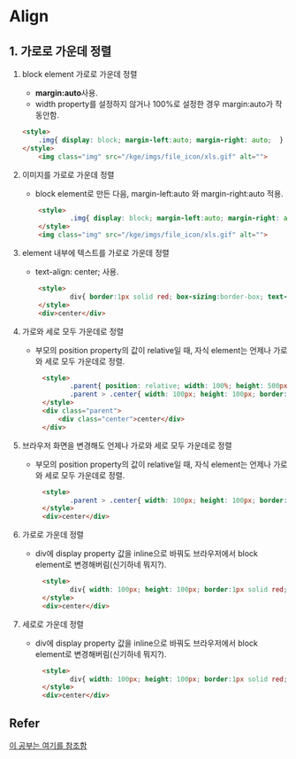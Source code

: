 # Align



## 1.  가로로 가운데 정렬

1. block element 가로로 가운데 정렬
	* **margin:auto**사용.
    * width property를 설정하지 않거나 100%로 설정한 경우 margin:auto가 작동안함.
	```html
	<style>
		.img{ display: block; margin-left:auto; margin-right: auto;  }
	</style>
		<img class="img" src="/kge/imgs/file_icon/xls.gif" alt="">
	```
	
2.  이미지를 가로로 가운데 정렬
	* block element로 만든 다음, margin-left:auto 와 margin-right:auto 적용.
	```html
    	<style>
                .img{ display: block; margin-left:auto; margin-right: auto;  }
        </style>
    	<img class="img" src="/kge/imgs/file_icon/xls.gif" alt="">
    ```

3. element 내부에 텍스트를 가로로 가운데 정렬
	* text-align: center; 사용.
	```html
    	<style>
                div{ border:1px solid red; box-sizing:border-box; text-align: center; }
        </style>
    	<div>center</div>
    ```

4. 가로와 세로 모두 가운데로 정렬
	* 부모의 position property의 값이 relative일 때, 자식 element는 언제나 가로와 세로 모두 가운데로 정렬.
	```html
         <style>
                .parent{ position: relative; width: 100%; height: 500px;  border:1px solid red; box-sizing:border-box; }
                .parent > .center{ width: 100px; height: 100px; border:1px solid red; box-sizing:border-box; position:absolute; top:0; bottom:0; left:0; right:0; margin:auto;}
         </style>
         <div class="parent">
             <div class="center">center</div>
         </div>
    ```
       
5. 브라우저 화면을 변경해도 언제나 가로와 세로 모두 가운데로 정렬
	* 부모의 position property의 값이 relative일 때, 자식 element는 언제나 가로와 세로 모두 가운데로 정렬.
	```html
         <style>
                .parent > .center{ width: 100px; height: 100px; border:1px solid red; box-sizing:border-box; position:fixed; top:0; bottom:0; left:0; right:0; margin:auto;}
         </style>
         <div>center</div>
    ```       

6. 가로로 가운데 정렬
	*  div에 display property 값을 inline으로 바꿔도 브라우저에서 block element로 변경해버림(신기하네 뭐지?).
	```html
         <style>
                div{ width: 100px; height: 100px; border:1px solid red; box-sizing:border-box; position:absolute; left:0; right:0; margin-left:auto; margin-right:auto; }
         </style>
         <div>center</div>
    ```

7. 세로로 가운데 정렬
	*  div에 display property 값을 inline으로 바꿔도 브라우저에서 block element로 변경해버림(신기하네 뭐지?).
	```html
         <style>
                div{ width: 100px; height: 100px; border:1px solid red; box-sizing:border-box; position:absolute; top:0; bottom:0; margin-top:auto; margin-bottom:auto; }
         </style>
         <div>center</div>
    ```                     
       




## Refer
[이 공부는 여기를 참조함](https://www.w3schools.com/css/css_align.asp)

